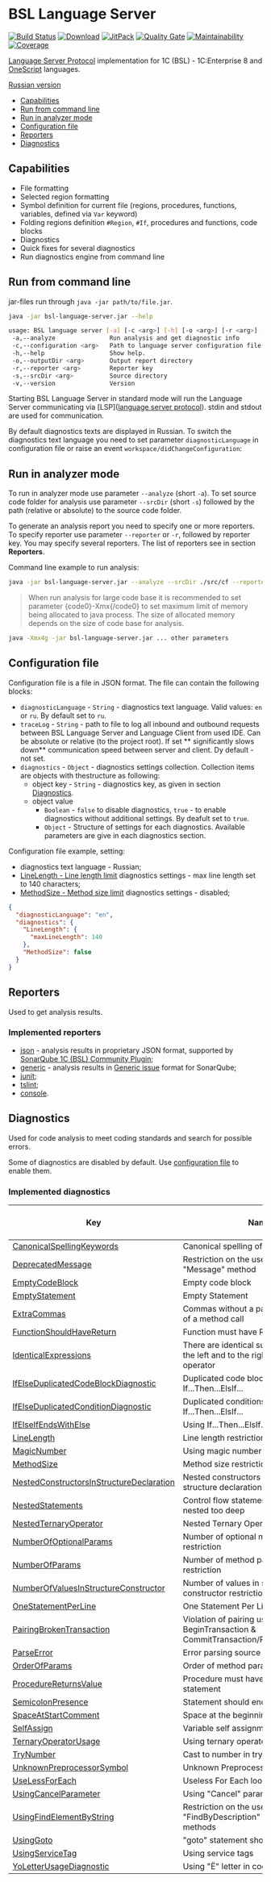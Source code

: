 # BSL Language Server

[![Build Status](https://travis-ci.org/1c-syntax/bsl-language-server.svg?branch=master)](https://travis-ci.org/1c-syntax/bsl-language-server)
[![Download](https://img.shields.io/github/release/1c-syntax/bsl-language-server.svg?label=download&style=flat-square)](https://github.com/1c-syntax/bsl-language-server/releases/latest)
[![JitPack](https://jitpack.io/v/1c-syntax/bsl-language-server.svg)](https://jitpack.io/#1c-syntax/bsl-language-server)
[![Quality Gate](https://sonarcloud.io/api/project_badges/measure?project=1c-syntax_bsl-language-server&metric=alert_status)](https://sonarcloud.io/dashboard?id=1c-syntax_bsl-language-server)
[![Maintainability](https://sonarcloud.io/api/project_badges/measure?project=1c-syntax_bsl-language-server&metric=sqale_rating)](https://sonarcloud.io/dashboard?id=1c-syntax_bsl-language-server)
[![Coverage](https://sonarcloud.io/api/project_badges/measure?project=1c-syntax_bsl-language-server&metric=coverage)](https://sonarcloud.io/dashboard?id=1c-syntax_bsl-language-server)

[Language Server Protocol](https://microsoft.github.io/language-server-protocol/) implementation for 1C (BSL) - 1C:Enterprise 8 and [OneScript](http://oscript.io) languages.

[Russian version](../index.md)

- <a href="#capabilities">Capabilities</a>
- <a href="#cli">Run from command line</a>
- <a href="#analyze">Run in analyzer mode</a>
- <a href="#configuration">Configuration file</a>
- <a href="#reporters">Reporters</a>
- <a href="#diagnostics">Diagnostics</a>

<a id="capabilities"></a>

## Capabilities

- File formatting
- Selected region formatting
- Symbol definition for current file (regions, procedures, functions, variables, defined via `Var` keyword)
- Folding regions definition `#Region`, `#If`, procedures and functions, code blocks
- Diagnostics
- Quick fixes for several diagnostics
- Run diagnostics engine from command line

<a id="cli"></a>

## Run from command line

jar-files run through `java -jar path/to/file.jar`.

```sh
java -jar bsl-language-server.jar --help

usage: BSL language server [-a] [-c <arg>] [-h] [-o <arg>] [-r <arg>] [-s <arg>]
 -a,--analyze               Run analysis and get diagnostic info
 -c,--configuration <arg>   Path to language server configuration file
 -h,--help                  Show help.
 -o,--outputDir <arg>       Output report directory
 -r,--reporter <arg>        Reporter key
 -s,--srcDir <arg>          Source directory
 -v,--version               Version
```

Starting BSL Language Server in standard mode will run the Language Server communicating via [LSP]([language server protocol](https://microsoft.github.io/language-server-protocol/)). stdin and stdout are used for communication.

By default diagnostics texts are displayed in Russian. To switch the diagnostics text language you need to set parameter `diagnosticLanguage` in configuration file or raise an event `workspace/didChangeConfiguration`:

<a id="analyze"></a>

## Run in analyzer mode

To run in analyzer mode use parameter `--analyze` (short `-a`). To set source code folder for analysis use parameter
`--srcDir` (short `-s`) followed by the path (relative or absolute) to the source code folder.

To generate an analysis report you need to specify one or more reporters. To specify reporter use parameter `--reporter` or `-r`, followed by reporter key. You may specify several reporters. The list of reporters see in section  **Reporters**.

Command line example to run analysis:

```sh
java -jar bsl-language-server.jar --analyze --srcDir ./src/cf --reporter json
```

> When run analysis for large code base it is recommended to set parameter {code0}-Xmx{/code0} to set maximum limit of  memory being allocated to java process. The size of allocated memory depends on the size of code base for analysis.

```sh
java -Xmx4g -jar bsl-language-server.jar ... other parameters
```

<a id="configuration"></a>

## Configuration file

Configuration file is a file in JSON format.
The file can contain the following blocks:

- `diagnosticLanguage` - `String` - diagnostics text language. Valid values: `en` or `ru`. By default set to `ru`.
- `traceLog` - `String` - path to file to log all inbound and outbound requests between BSL Language Server and Language Client from used IDE. Can be absolute or relative (to the project root). If set ** significantly slows down** communication speed between server and client. Dy default - not set.
- `diagnostics` - `Object` - diagnostics settings collection. Collection items are objects with thestructure as following:
    - object key - `String` - diagnostics key, as given in section <a href="#diagnostics">Diagnostics</a>.
    - object value
        - `Boolean` - `false` to disable diagnostics, `true` - to enable diagnostics without additional settings. By deafult set to `true`.
        - `Object` - Structure of settings for each diagnostics. Available parameters are give in each diagnostics section.

Configuration file example, setting:

- diagnostics text language - Russian;
- [LineLength - Line length limit](diagnostics/LineLength.md) diagnostics settings - max line length set to 140 characters;
- [MethodSize - Method size limit](diagnostics/MethodSize.md) diagnostics settings - disabled;

```json
{
  "diagnosticLanguage": "en",
  "diagnostics": {
    "LineLength": {
      "maxLineLength": 140
    },
    "MethodSize": false
  }
}
```

<a id="reporters"></a>

## Reporters

Used to get analysis results.

### Implemented reporters

- [json](reporters/json.md) - analysis results in proprietary JSON format, supported by [SonarQube 1C (BSL) Community Plugin](https://github.com/1c-syntax/sonar-bsl-plugin-community);
- [generic](reporters/generic.md) - analysis results in [Generic issue](https://docs.sonarqube.org/latest/analysis/generic-issue/) format for SonarQube;
- [junit](reporters/junit.md);
- [tslint](reporters/tslint.md);
- [console](reporters/console.md).

<a id="diagnostics"></a>

## Diagnostics

Used for code analysis to meet coding standards and search for possible errors.

Some of diagnostics are disabled by default. Use <a href="#configuration">configuration file</a> to enable them.

### Implemented diagnostics

| Key                                                                                                 | Name                                                                                        | Enabled by default |
| --------------------------------------------------------------------------------------------------- | ------------------------------------------------------------------------------------------- | :----------------: |
| [CanonicalSpellingKeywords](diagnostics/CanonicalSpellingKeywords.md)                               | Canonical spelling of keywords                                                              |        Yes         |
| [DeprecatedMessage](diagnostics/DeprecatedMessage.md)                                               | Restriction on the use of deprecated "Message" method                                       |        Yes         |
| [EmptyCodeBlock](diagnostics/EmptyCodeBlock.md)                                                     | Empty code block                                                                            |        Yes         |
| [EmptyStatement](diagnostics/EmptyStatement.md)                                                     | Empty Statement                                                                             |        Yes         |
| [ExtraCommas](diagnostics/ExtraCommas.md)                                                           | Commas without a parameter at the end of a method call                                      |        Yes         |
| [FunctionShouldHaveReturn](diagnostics/FunctionShouldHaveReturn.md)                                 | Function must have Return statement                                                         |        Yes         |
| [IdenticalExpressions](diagnostics/IdenticalExpressions.md)                                         | There are identical sub-expressions to the left and to the right of the 'foo' operator      |        Yes         |
| [IfElseDuplicatedCodeBlockDiagnostic](diagnostics/IfElseDuplicatedCodeBlock.md)                     | Duplicated code blocks in If...Then...ElsIf...                                              |        Yes         |
| [IfElseDuplicatedConditionDiagnostic](diagnostics/IfElseDuplicatedCondition.md)                     | Duplicated conditions in If...Then...ElsIf...                                               |        Yes         |
| [IfElseIfEndsWithElse](diagnostics/IfElseIfEndsWithElse.md)                                         | Using If...Then...ElsIf... statement                                                        |        Yes         |
| [LineLength](diagnostics/LineLength.md)                                                             | Line length restriction                                                                     |        Yes         |
| [MagicNumber](diagnostics/MagicNumber.md)                                                           | Using magic number                                                                          |        Yes         |
| [MethodSize](diagnostics/MethodSize.md)                                                             | Method size restriction                                                                     |        Yes         |
| [NestedConstructorsInStructureDeclaration](diagnostics/NestedConstructorsInStructureDeclaration.md) | Nested constructors with parameters in structure declaration                                |        Yes         |
| [NestedStatements](diagnostics/NestedStatements.md)                                                 | Control flow statements should not be nested too deep                                       |        Yes         |
| [NestedTernaryOperator](diagnostics/NestedTernaryOperator.md)                                       | Nested Ternary Operator                                                                     |        Yes         |
| [NumberOfOptionalParams](diagnostics/NumberOfOptionalParams.md)                                     | Number of optional method parameters restriction                                            |        Yes         |
| [NumberOfParams](diagnostics/NumberOfParams.md)                                                     | Number of method parameters restriction                                                     |        Yes         |
| [NumberOfValuesInStructureConstructor](diagnostics/NumberOfValuesInStructureConstructor.md)         | Number of values in structure constructor restriction                                       |        Yes         |
| [OneStatementPerLine](diagnostics/OneStatementPerLine.md)                                           | One Statement Per Line                                                                      |        Yes         |
| [PairingBrokenTransaction](diagnostics/PairingBrokenTransaction.md)                                 | Violation of pairing using methods BeginTransaction & CommitTransaction/RollbackTransaction |        Yes         |
| [ParseError](diagnostics/ParseError.md)                                                             | Error parsing source code                                                                   |        Yes         |
| [OrderOfParams](diagnostics/OrderOfParams.md)                                                       | Order of method parameters                                                                  |        Yes         |
| [ProcedureReturnsValue](diagnostics/ProcedureReturnsValue.md)                                       | Procedure must have no Return statement                                                     |        Yes         |
| [SemicolonPresence](diagnostics/SemicolonPresence.md)                                               | Statement should end with ";"                                                               |        Yes         |
| [SpaceAtStartComment](diagnostics/SpaceAtStartComment.md)                                           | Space at the beginning of the comment                                                       |        Yes         |
| [SelfAssign](diagnostics/SelfAssign.md)                                                             | Variable self assignment                                                                    |        Yes         |
| [TernaryOperatorUsage](diagnostics/TernaryOperatorUsage.md)                                         | Using ternary operator                                                                      |        Yes         |
| [TryNumber](diagnostics/TryNumber.md)                                                               | Cast to number in try catch block                                                           |        Yes         |
| [UnknownPreprocessorSymbol](diagnostics/UnknownPreprocessorSymbol.md)                               | Unknown Preprocessor Symbol                                                                 |        Yes         |
| [UseLessForEach](diagnostics/UseLessForEach.md)                                                     | Useless For Each loop                                                                       |        Yes         |
| [UsingCancelParameter](diagnostics/UsingCancelParameter.md)                                         | Using "Cancel" parameter                                                                    |        Yes         |
| [UsingFindElementByString](diagnostics/UsingFindElementByString.md)                                 | Restriction on the use of "FindByDescription" and "FindByCode" methods                      |        Yes         |
| [UsingGoto](diagnostics/UsingGoto.md)                                                               | "goto" statement should not be used                                                         |        Yes         |
| [UsingServiceTag](diagnostics/UsingServiceTag.md)                                                   | Using service tags                                                                          |        Yes         |
| [YoLetterUsageDiagnostic](diagnostics/YoLetterUsage.md)                                             | Using "Ё" letter in code                                                                    |        Yes         |
